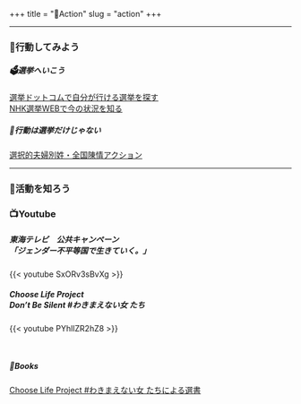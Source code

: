 +++
title = "🌈Action"
slug = "action"
+++


-----

### 🚶行動してみよう

##### 🗳️選挙へいこう
[選挙ドットコムで自分が行ける選挙を探す](https://go2senkyo.com/)  
[NHK選挙WEBで今の状況を知る](https://www.nhk.or.jp/senkyo/)


##### 📣行動は選挙だけじゃない

[選択的夫婦別姓・全国陳情アクション](https://chinjyo-action.com/)


----

### 👀活動を知ろう

### 📺Youtube

##### 東海テレビ　公共キャンペーン<br>「ジェンダー不平等国で生きていく。」
{{< youtube SxORv3sBvXg >}}
<br />

##### Choose Life Project<br>Don’t Be Silent #わきまえない女 たち
{{< youtube PYhlIZR2hZ8 >}}

<br />

##### 📕Books

[Choose Life Project #わきまえない女 たちによる選書](https://note.com/chooselife_p/n/n1cc474182c90)
